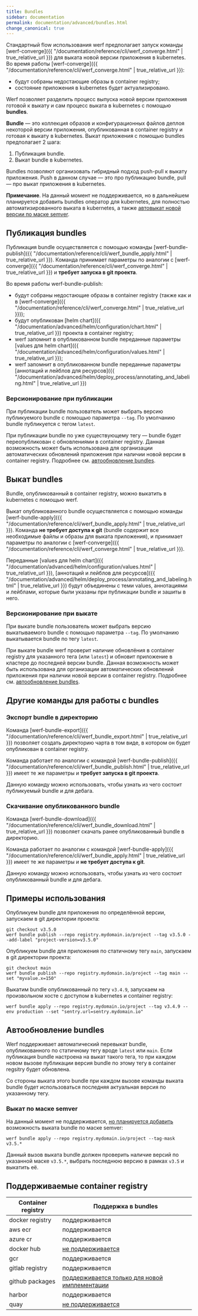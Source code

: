 ```yaml
---
title: Bundles
sidebar: documentation
permalink: documentation/advanced/bundles.html
change_canonical: true
---
```


Стандартный flow использования werf предполагает запуск команды [werf-converge]({{ "/documentation/reference/cli/werf_converge.html" | true_relative_url }}) для выката новой версии приложения в kubernetes. Во время работы [werf-converge]({{ "/documentation/reference/cli/werf_converge.html" | true_relative_url }}):
 - будут собраны недостающие образы в container registry;
 - состояние приложения в kubernetes будет актуализировано.

Werf позволяет разделить процесс выпуска новой версии приложения готовой к выкату и сам процесс выката в kubernetes с помощью **bundles**.

**Bundle** — это коллекция образов и конфигурационных файлов деплоя некоторой версии приложения, опубликованная в container registry и готовая к выкату в kubernetes. Выкат приложения с помощью bundles предполагает 2 шага:
  1. Публикация bundle.
  2. Выкат bundle в kubernetes.

Bundles позволяют организовать гибридный подход push-pull к выкату приложения. Push в данном случае — это про публикацию bundle, pull — про выкат приложения в kubernetes.

**Примечание**. На данный момент не поддерживается, но в дальнейшем планируется добавить bundles оператор для kubernetes, для полностью автоматизированного выката в kubernetes, а также [автовыкат новой версии по маске semver](#выкат-по-маске-semver).

## Публикация bundles

Публикация bundle осуществляется с помощью команды [werf-bundle-publish]({{ "/documentation/reference/cli/werf_bundle_apply.html" | true_relative_url }}). Команда принимает параметры по аналогии с [werf-converge]({{ "/documentation/reference/cli/werf_converge.html" | true_relative_url }}) и **требует запуска в git проекта**.

Во время работы werf-bundle-publish:
 - будут собраны недостающие образы в container registry (также как и в [werf-converge]({{ "/documentation/reference/cli/werf_converge.html" | true_relative_url }}));
 - будут опубликован [helm chart]({{ "/documentation/advanced/helm/configuration/chart.html" | true_relative_url }}) проекта в container registry;
 - werf запомнит в опубликованном bundle переданные параметры [values для helm chart]({{ "/documentation/advanced/helm/configuration/values.html" | true_relative_url }});
 - werf запомнит в опубликованном bundle переданные параметры [аннотаций и лейблов для ресурсов]({{ "/documentation/advanced/helm/deploy_process/annotating_and_labeling.html" | true_relative_url }})

### Версионирование при публикации

При публикации bundle пользователь может выбрать версию публикуемого bundle с помощью параметра `--tag`. По умолчанию bundle публикуется с тегом `latest`.

При публикации bundle по уже существующему тегу — bundle будет переопубликован с обновлениями в container registry. Данная возможность может быть использована для организации автоматических обновлений приложения при наличии новой версии в container registry. Подробнее см. [автообновление bundles](#автообновление-bundles).

## Выкат bundles

Bundle, опубликованный в container registry, можно выкатить в kubernetes с помощью werf.

Выкат опубликованного bundle осуществляется с помощью команды [werf-bundle-apply]({{ "/documentation/reference/cli/werf_bundle_apply.html" | true_relative_url }}). Команда **не требует доступа к git** (bundle содержит все необходимые файлы и образы для выката приложения), и принимает параметры по аналогии с [werf-converge]({{ "/documentation/reference/cli/werf_converge.html" | true_relative_url }}).

Переданные [values для helm chart]({{ "/documentation/advanced/helm/configuration/values.html" | true_relative_url }}), [аннотаций и лейблов для ресурсов]({{ "/documentation/advanced/helm/deploy_process/annotating_and_labeling.html" | true_relative_url }}) будут объединены с теми values, аннотациями и лейблами, которые были указаны при публикации bundle и зашиты в него.

### Версионирование при выкате

При выкате bundle пользователь может выбрать версию выкатываемого bundle с помощью параметра `--tag`. По умолчанию выкатывается bundle по тегу `latest`.

При выкате bundle werf проверит наличие обновлёния в container registry для указанного тега (или `latest`) и обновит приложение в кластере до последней версии bundle. Данная возможность может быть использована для организации автоматических обновлений приложения при наличии новой версии в container registry. Подробнее см. [автообновление bundles](#автообновление-bundles).

## Другие команды для работы с bundles

### Экспорт bundle в директорию

Команда [werf-bundle-export]({{ "/documentation/reference/cli/werf_bundle_export.html" | true_relative_url }}) позволяет создать директорию чарта в том виде, в котором он будет опубликован в container registry.

Команда работает по аналогии с командой [werf-bundle-publish]({{ "/documentation/reference/cli/werf_bundle_publish.html" | true_relative_url }}) имеет те же параметры и **требует запуска в git проекта**.

Данную команду можно использовать, чтобы узнать из чего состоит публикуемый bundle и для дебага.

### Скачивание опубликованного bundle

Команда [werf-bundle-download]({{ "/documentation/reference/cli/werf_bundle_download.html" | true_relative_url }}) позволяет скачать ранее опубликованный bundle в директорию.

Команда работает по аналогии с командой [werf-bundle-apply]({{ "/documentation/reference/cli/werf_bundle_apply.html" | true_relative_url }}) имеет те же параметры и **не требует доступа к git**.

Данную команду можно использовать, чтобы узнать из чего состоит опубликованный bundle и для дебага.

## Примеры использования

Опубликуем bundle для приложения по определённой версии, запускаем в git директории проекта:

```
git checkout v3.5.0
werf bundle publish --repo registry.mydomain.io/project --tag v3.5.0 --add-label "project-version=v3.5.0"
```

Опубликуем bundle для приложения по статичному тегу `main`, запускаем в git директории проекта:

```
git checkout main
werf bundle publish --repo registry.mydomain.io/project --tag main --set "myvalue.x=150"
```

Выкатим bundle опубликованный по тегу `v3.4.9`, запускаем на произвольном хосте с доступом в kubernetes и container registry:

```
werf bundle apply --repo registry.mydomain.io/project --tag v3.4.9 --env production --set "sentry.url=sentry.mydomain.io"
```

## Автообновление bundles

Werf поддерживает автоматический перевыкат bundle, опубликованного по статичному тегу вроде `latest` или `main`. Если публикация bundle настроена на выкат такого тега, то при каждом новом вызове публикации версия bundle по этому тегу в container regsitry будет обновлена.

Со стороны выката этого bundle при каждом вызове команды выката bundle будет использоваться последняя актуальная версия по указанному тегу.

### Выкат по маске semver

На данный момент не поддерживается, [но планируется добавить](https://github.com/werf/werf/issues/3169) возможность выката bundle по маске semver:

```
werf bundle apply --repo registry.mydomain.io/project --tag-mask v3.5.*
```

Данный вызов выката bundle должен проверить наличие версий по указанной маске `v3.5.*`, выбрать последнюю версию в рамках `v3.5` и выкатить её.

## Поддерживаемые container registry

| Container registry | Поддержка в bundles  |
| ------------------ | -------------------- |
| docker registry    | поддерживается |
| aws ecr            | поддерживается |
| azure cr           | поддерживается |
| docker hub         | [не поддерживается](https://github.com/werf/werf/issues/3184) |
| gcr                | поддерживается |
| gitlab registry    | поддерживается |
| github packages    | [поддерживается только для новой имплементации](https://github.com/werf/werf/issues/3188) |
| harbor             | поддерживается | 
| quay               | [не поддерживается](https://github.com/werf/werf/issues/3182) |
